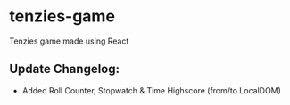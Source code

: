 # tenzies-game
Tenzies game made using React

## Update Changelog:
- Added Roll Counter, Stopwatch & Time Highscore (from/to LocalDOM)
